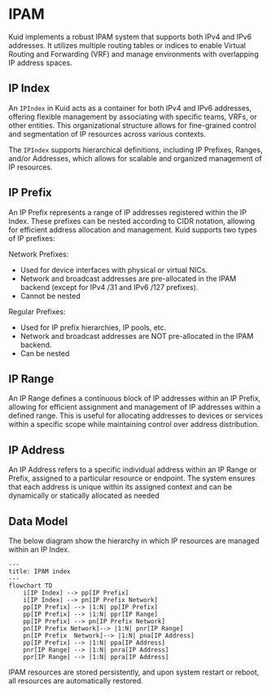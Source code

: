 # IPAM 

Kuid implements a robust IPAM system that supports both IPv4 and IPv6 addresses. It utilizes multiple routing tables or indices to enable Virtual Routing and Forwarding (VRF) and manage environments with overlapping IP address spaces.

## IP Index

An `IPIndex` in Kuid acts as a container for both IPv4 and IPv6 addresses, offering flexible management by associating with specific teams, VRFs, or other entities. This organizational structure allows for fine-grained control and segmentation of IP resources across various contexts.

The `IPIndex` supports hierarchical definitions, including IP Prefixes, Ranges, and/or Addresses, which allows for scalable and organized management of IP resources.

## IP Prefix

An IP Prefix represents a range of IP addresses registered within the IP Index. These prefixes can be nested according to CIDR notation, allowing for efficient address allocation and management. Kuid supports two types of IP prefixes:

Network Prefixes: 

  - Used for device interfaces with physical or virtual NICs. 
  - Network and broadcast addresses are pre-allocated in the IPAM backend (except for IPv4 /31 and IPv6 /127 prefixes).
  - Cannot be nested

Regular Prefixes: 

  - Used for IP prefix hierarchies, IP pools, etc. 
  - Network and broadcast addresses are NOT pre-allocated in the IPAM backend.
  - Can be nested

## IP Range

An IP Range defines a continuous block of IP addresses within an IP Prefix, allowing for efficient assignment and management of IP addresses within a defined range. This is useful for allocating addresses to devices or services within a specific scope while maintaining control over address distribution.

## IP Address

An IP Address refers to a specific individual address within an IP Range or Prefix, assigned to a particular resource or endpoint. The system ensures that each address is unique within its assigned context and can be dynamically or statically allocated as needed

## Data Model

The below diagram show the hierarchy in which IP resources are managed within an IP Index.


```mermaid
---
title: IPAM index
---
flowchart TD
    i[IP Index] --> pp[IP Prefix]
    i[IP Index] --> pn[IP Prefix Network]
    pp[IP Prefix] --> |1:N| pp[IP Prefix]
    pp[IP Prefix] --> |1:N| ppr[IP Range]
    pp[IP Prefix] --> pn[IP Prefix Network]
    pn[IP Prefix Network]--> |1:N| pnr[IP Range]
    pn[IP Prefix  Network]--> |1:N| pna[IP Address]
    pp[IP Prefix] --> |1:N| ppa[IP Address]
    pnr[IP Range] --> |1:N| pnra[IP Address]
    ppr[IP Range] --> |1:N| ppra[IP Address]
```

IPAM resources are stored persistently, and upon system restart or reboot, all resources are automatically restored.
